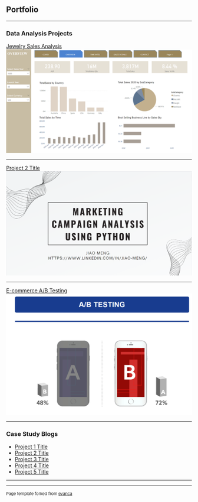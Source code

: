 ## Portfolio

---

### Data Analysis Projects 

[Jewelry Sales Analysis](https://app.powerbi.com/view?r=eyJrIjoiNGIyMTdmYTMtMjg0MC00Njg4LThhNjctN2JiNDFiNGQyZGQ1IiwidCI6IjZiNDQ1YjJlLWNmMzAtNDVjMi1iNWFlLWFkZmE1YzgwZWQxYiIsImMiOjEwfQ%3D%3D)
<img src="images/powerbi cover.png?raw=true"/>

---
[Project 2 Title](/pdf/sample_presentation.pdf)
<img src="images/campaign analysis cover.png?raw=true"/>

---
[E-commerce A/B Testing](/sample_page)
<img src="images/abtesting cover.png?raw=true"/>

---

### Case Study Blogs

- [Project 1 Title](http://example.com/)
- [Project 2 Title](http://example.com/)
- [Project 3 Title](http://example.com/)
- [Project 4 Title](http://example.com/)
- [Project 5 Title](http://example.com/)

---




---
<p style="font-size:11px">Page template forked from <a href="https://github.com/evanca/quick-portfolio">evanca</a></p>
<!-- Remove above link if you don't want to attibute -->
